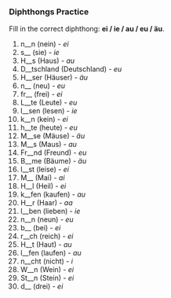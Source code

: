 ### Diphthongs Practice

Fill in the correct diphthong: **ei / ie / au / eu / äu**.

1. n__n (nein) - *ei*
2. s__ (sie) - *ie*
3. H__s (Haus) - *au*
4. D__tschland (Deutschland) - *eu*
5. H__ser (Häuser) - *äu*
6. n__ (neu) - *eu*
7. fr__ (frei) - *ei*
8. L__te (Leute) - *eu*
9. l__sen (lesen) - *ie*
10. k__n (kein) - *ei*
11. h__te (heute) - *eu*
12. M__se (Mäuse) - *äu*
13. M__s (Maus) - *au*
14. Fr__nd (Freund) - *eu*
15. B__me (Bäume) - *äu*
16. l__st (leise) - *ei*
17. M__ (Mai) - *ai*
18. H__l (Heil) - *ei*
19. k__fen (kaufen) - *au*
20. H__r (Haar) - *aa*
21. l__ben (lieben) - *ie*
22. n__n (neun) - *eu*
23. b__ (bei) - *ei*
24. r__ch (reich) - *ei*
25. H__t (Haut) - *au*
26. l__fen (laufen) - *au*
27. n__cht (nicht) - *i*
28. W__n (Wein) - *ei*
29. St__n (Stein) - *ei*
30. d__ (drei) - *ei*
